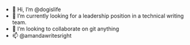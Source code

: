 - 👋 Hi, I’m @dogislife
- 👀 I’m currently looking for a leadership position in a technical writing team.
- 💞️ I’m looking to collaborate on git anything
- 📫 @amandawritesright

<!---
dogislife/dogislife is a ✨ special ✨ repository because its `README.md` (this file) appears on your GitHub profile.
You can click the Preview link to take a look at your changes.
--->
